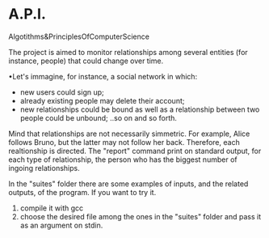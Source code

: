 # A.P.I.
Algotithms&amp;PrinciplesOfComputerScience

The project is aimed to monitor relationships among several entities (for instance, people)
that could change over time.

•Let's immagine, for instance, a social network in which:
  - new users could sign up;
  - already existing people may delete their account;
  - new relationships could be bound as well as a relationship between two people could be unbound;
  ..so on and so forth.

Mind that relationships are not necessarily simmetric.
For example, Alice follows Bruno, but the latter may not follow her back.
Therefore, each realtionship is directed.
The "report" command print on standard output, for each type of relationship, the person who has the biggest number of ingoing relationships.

In the "suites" folder there are some examples of inputs, and the related outputs, of the program.
If you want to try it.
  1) compile it with gcc
  2) choose the desired file among the ones in the "suites" folder and pass it as an argument on stdin.
